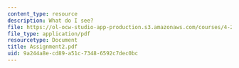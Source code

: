 ```yaml
---
content_type: resource
description: What do I see?
file: https://ol-ocw-studio-app-production.s3.amazonaws.com/courses/4-273-introduction-to-design-inquiry-fall-2001/9a244a8ecd89a51c73486592c7dec0bc_Assignment2.pdf
file_type: application/pdf
resourcetype: Document
title: Assignment2.pdf
uid: 9a244a8e-cd89-a51c-7348-6592c7dec0bc
---
```

